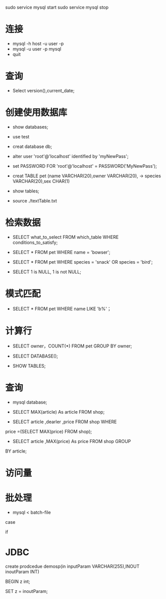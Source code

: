 sudo service mysql start
sudo service mysql stop


# 连接
- mysql -h host -u user -p
- mysql -u user -p
mysql
- quit


# 查询
- Select version(),current_date;

# 创建使用数据库

- show databases;

- use test

- creat database db;

- alter user 'root'@'localhost' identified by 'myNewPass';

- set PASSWORD FOR 'root'@'localhost' = PASSWORD('MyNewPass');

- creat TABLE pet (name VARCHAR(20),owner VARCHAR(20),
    -> species VARCHAR(20),sex CHAR(1)   
    
- show tables;

- source ./textTable.txt


# 检索数据

- SELECT what_to_select FROM which_table WHERE conditions_to_satisfy;

- SELECT * FROM pet WHERE name = 'bowser';

- SELECT * FROM pet WHERE species = 'snack' OR species = 'bird';


- SELECT 1 is NULL, 1 is not NULL;

# 模式匹配

- SELECT * FROM pet WHERE name LIKE 'b%'；

# 计算行

- SELECT owner，COUNT(*) FROM pet GROUP BY owner;

- SELECT DATABASE();

- SHOW TABLES;

# 查询

- mysql database;

- SELECT MAX(article) As article FROM shop;

- SELECT article ,dearler ,price FROM shop WHERE

price =(SELECT MAX(price) FROM shop);

- SELECT article ,MAX(price) As price FROM shop GROUP

BY article;

# 访问量

# 批处理

- mysql < batch-file

case

if

# JDBC

create prodcedue demosp(in inputParam VARCHAR(255),INOUT inoutParam INT)

BEGIN z int;

SET z = inoutParam;
